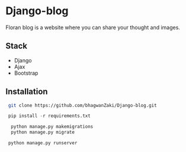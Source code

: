 # Django-blog
 Floran blog is a website where you can share your thought and images.
 
 ## Stack
 <ul>
 <li> Django</li>
 <li> Ajax </li>
 <li> Bootstrap </li>
 </ul>
 
 ## Installation
 
 ```bash
  git clone https://github.com/bhagwanZaki/Django-blog.git
 ```
 
 ```python
  pip install -r requirements.txt
  ```
  
  ```python 
    python manage.py makemigrations
    python manage.py migrate
  ```
  
  ```python
   python manage.py runserver
 ```
